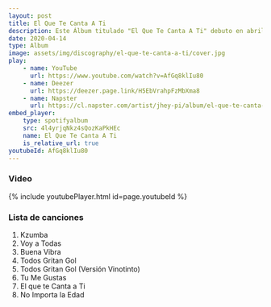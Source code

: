 ```yaml
---
layout: post
title: El Que Te Canta A Ti
description: Este Álbum titulado "El Que Te Canta A Ti" debuto en abril de 2020 como una compilación de los temas publicados desde el 2016 hasta finales de 2019.
date: 2020-04-14
type: Album
image: assets/img/discography/el-que-te-canta-a-ti/cover.jpg
play:
    - name: YouTube
      url: https://www.youtube.com/watch?v=AfGq8klIu80
    - name: Deezer
      url: https://deezer.page.link/H5EbVrahpFzMbXma8
    - name: Napster
      url: https://cl.napster.com/artist/jhey-pi/album/el-que-te-canta-a-ti
embed_player:
    type: spotifyalbum
    src: 4l4yrjqNkz4sQozKaPkHEc
    name: El Que Te Canta A Ti
    is_relative_url: true
youtubeId: AfGq8klIu80
---
```


### Video
{% include youtubePlayer.html id=page.youtubeId %}


### Lista de canciones

1. Kzumba
2. Voy a Todas
3. Buena Vibra
4. Todos Gritan Gol
5. Todos Gritan Gol (Versión Vinotinto)
6. Tu Me Gustas
7. El que te Canta a Ti
8. No Importa la Edad